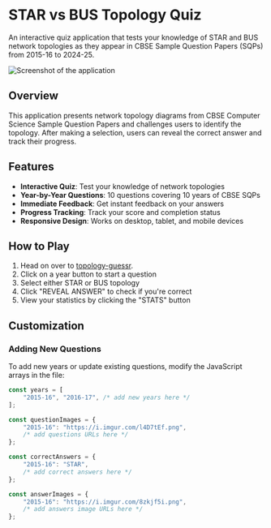 # STAR vs BUS Topology Quiz

An interactive quiz application that tests your knowledge of STAR and BUS network topologies as they appear in CBSE Sample Question Papers (SQPs) from 2015-16 to 2024-25.

![Screenshot of the application](https://i.imgur.com/kq469aP.png)

## Overview

This application presents network topology diagrams from CBSE Computer Science Sample Question Papers and challenges users to identify the  topology. After making a selection, users can reveal the correct answer and track their progress.

## Features

- **Interactive Quiz**: Test your knowledge of network topologies
- **Year-by-Year Questions**: 10 questions covering 10 years of CBSE SQPs
- **Immediate Feedback**: Get instant feedback on your answers
- **Progress Tracking**: Track your score and completion status
- **Responsive Design**: Works on desktop, tablet, and mobile devices

## How to Play

1. Head on over to [topology-guessr](https://topology-guessr.vercel.app).
2. Click on a year button to start a question
3. Select either STAR or BUS topology
4. Click "REVEAL ANSWER" to check if you're correct
5. View your statistics by clicking the "STATS" button

## Customization

### Adding New Questions

To add new years or update existing questions, modify the JavaScript arrays in the file:

```javascript
const years = [
    "2015-16", "2016-17", /* add new years here */
];

const questionImages = {
    "2015-16": "https://i.imgur.com/l4D7tEf.png",
    /* add questions URLs here */
};

const correctAnswers = {
    "2015-16": "STAR",
    /* add correct answers here */
};

const answerImages = {
    "2015-16": "https://i.imgur.com/8zkjf5i.png",
    /* add answers image URLs here */
};
